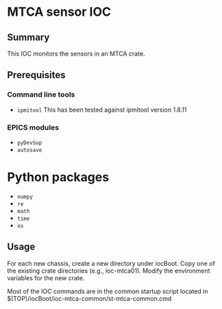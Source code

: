 # MTCA sensor IOC

## Summary 

This IOC monitors the sensors in an MTCA crate.

## Prerequisites

### Command line tools
- ``ipmitool`` 
This has been tested against ipmitool version 1.8.11

### EPICS modules

- ``pyDevSup`` 
- ``autosave``

# Python packages
- ``numpy``
- ``re``
- ``math``
- ``time``
- ``os``

## Usage

For each new chassis, create a new directory under iocBoot. Copy one of the
existing crate directories (e.g., ioc-mtca01). Modify the environment variables
for the new crate. 

Most of the IOC commands are in the common startup script located in
$(TOP)/iocBoot/ioc-mtca-common/st-mtca-common.cmd





